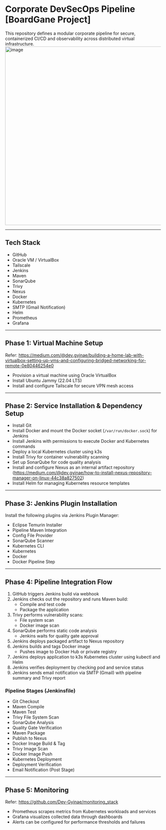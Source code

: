 # Corporate DevSecOps Pipeline [BoardGane Project]

This repository defines a modular corporate pipeline for secure, containerized CI/CD and observability across distributed virtual infrastructure.
<img width="906" height="578" alt="image" src="https://github.com/user-attachments/assets/070fe0f4-0ee7-4af8-90a0-12ac56ada1e9" />

---

## Tech Stack

- GitHub
- Oracle VM / VirtualBox
- Tailscale
- Jenkins
- Maven
- SonarQube
- Trivy
- Nexus
- Docker
- Kubernetes
- SMTP (Gmail Notification)
- Helm
- Prometheus
- Grafana

---

## Phase 1: Virtual Machine Setup
Refer: https://medium.com/@dev.gyinae/building-a-home-lab-with-virtualbox-setting-up-vms-and-configuring-bridged-networking-for-remote-0e80446254e0

- Provision a virtual machine using Oracle VirtualBox
- Install Ubuntu Jammy (22.04 LTS)
- Install and configure Tailscale for secure VPN mesh access

---

## Phase 2: Service Installation & Dependency Setup

- Install Git
- Install Docker and mount the Docker socket (`/var/run/docker.sock`) for Jenkins
- Install Jenkins with permissions to execute Docker and Kubernetes commands
- Deploy a local Kubernetes cluster using k3s
- Install Trivy for container vulnerability scanning
- Set up SonarQube for code quality analysis
- Install and configure Nexus as an internal artifact repository (https://medium.com/@dev.gyinae/how-to-install-nexus-repository-manager-on-linux-44c38a827502)
- Install Helm for managing Kubernetes resource templates

---

## Phase 3: Jenkins Plugin Installation

Install the following plugins via Jenkins Plugin Manager:

- Eclipse Temurin Installer
- Pipeline Maven Integration
- Config File Provider
- SonarQube Scanner
- Kubernetes CLI
- Kubernetes
- Docker
- Docker Pipeline Step

---

## Phase 4: Pipeline Integration Flow

1. GitHub triggers Jenkins build via webhook
2. Jenkins checks out the repository and runs Maven build:
   - Compile and test code
   - Package the application
3. Trivy performs vulnerability scans:
   - File system scan
   - Docker image scan
4. SonarQube performs static code analysis
   - Jenkins waits for quality gate approval
5. Jenkins deploys packaged artifact to Nexus repository
6. Jenkins builds and tags Docker image
   - Pushes image to Docker Hub or private registry
7. Jenkins deploys application to k3s Kubernetes cluster using kubectl and Helm
8. Jenkins verifies deployment by checking pod and service status
9. Jenkins sends email notification via SMTP (Gmail) with pipeline summary and Trivy report

### Pipeline Stages (Jenkinsfile)

- Git Checkout  
- Maven Compile  
- Maven Test  
- Trivy File System Scan  
- SonarQube Analysis  
- Quality Gate Verification  
- Maven Package  
- Publish to Nexus  
- Docker Image Build & Tag  
- Trivy Image Scan  
- Docker Image Push  
- Kubernetes Deployment  
- Deployment Verification  
- Email Notification (Post Stage)

---

## Phase 5: Monitoring
Refer:  https://github.com/Dev-Gyinae/monitoring_stack

- Prometheus scrapes metrics from Kubernetes workloads and services
- Grafana visualizes collected data through dashboards
- Alerts can be configured for performance thresholds and failures
